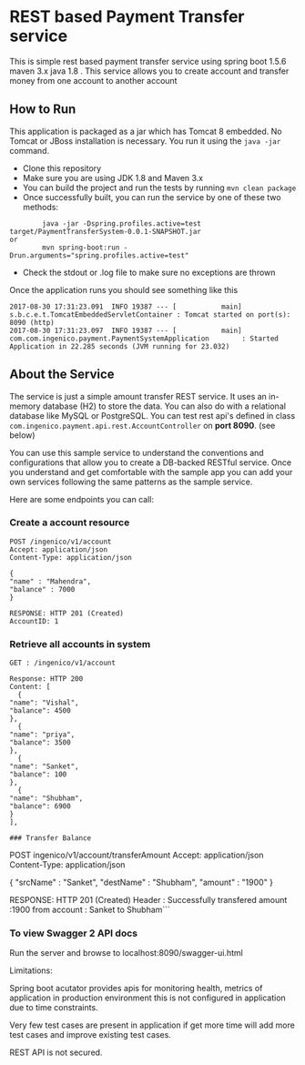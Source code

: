 # REST based Payment Transfer service

This is simple rest based payment transfer service using spring boot 1.5.6 maven 3.x java 1.8 .
This service allows you to create account and transfer money from one account to another account

## How to Run 

This application is packaged as a jar which has Tomcat 8 embedded. No Tomcat or JBoss installation is necessary. You run it using the ```java -jar``` command.

* Clone this repository 
* Make sure you are using JDK 1.8 and Maven 3.x
* You can build the project and run the tests by running ```mvn clean package```
* Once successfully built, you can run the service by one of these two methods:
```
        java -jar -Dspring.profiles.active=test target/PaymentTransferSystem-0.0.1-SNAPSHOT.jar
or
        mvn spring-boot:run -Drun.arguments="spring.profiles.active=test"
```
* Check the stdout or .log file to make sure no exceptions are thrown

Once the application runs you should see something like this

```
2017-08-30 17:31:23.091  INFO 19387 --- [           main] s.b.c.e.t.TomcatEmbeddedServletContainer : Tomcat started on port(s): 8090 (http)
2017-08-30 17:31:23.097  INFO 19387 --- [           main] com.com.ingenico.payment.PaymentSystemApplication        : Started Application in 22.285 seconds (JVM running for 23.032)
```

## About the Service

The service is just a simple amount transfer REST service. It uses an in-memory database (H2) to store the data. You can also do with a relational database like MySQL or PostgreSQL. You can test rest api's defined in class ```com.ingenico.payment.api.rest.AccountController``` on **port 8090**. (see below)

You can use this sample service to understand the conventions and configurations that allow you to create a DB-backed RESTful service. Once you understand and get comfortable with the sample app you can add your own services following the same patterns as the sample service.
 
Here are some endpoints you can call:


### Create a account resource

```
POST /ingenico/v1/account
Accept: application/json
Content-Type: application/json

{
"name" : "Mahendra",
"balance" : 7000
}

RESPONSE: HTTP 201 (Created)
AccountID: 1
```

### Retrieve all accounts in system

```
GET : /ingenico/v1/account

Response: HTTP 200
Content: [
  {
"name": "Vishal",
"balance": 4500
},
  {
"name": "priya",
"balance": 3500
},
  {
"name": "Sanket",
"balance": 100
},
  {
"name": "Shubham",
"balance": 6900
}
],

### Transfer Balance

```
POST ingenico/v1/account/transferAmount
Accept: application/json
Content-Type: application/json

{
"srcName" : "Sanket",
"destName" : "Shubham",
"amount" : "1900"
}

RESPONSE: HTTP 201 (Created)
Header : Successfully transfered amount :1900 from account : Sanket to Shubham```
### To view Swagger 2 API docs

Run the server and browse to localhost:8090/swagger-ui.html

Limitations:

Spring boot acutator provides apis for monitoring health, metrics of application in production environment this is not configured in application due to time constraints.

Very few test cases are present in application if get more time will add more test cases 
and improve existing test cases.

REST API is not secured.